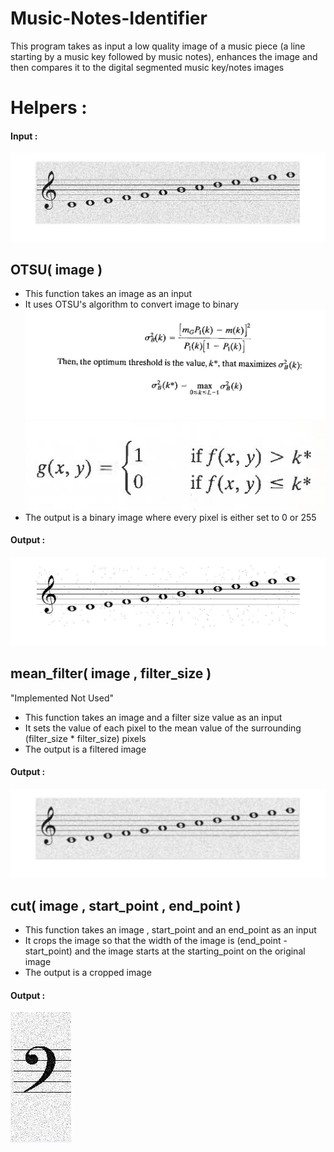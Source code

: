 <h1>Music-Notes-Identifier</h1>
This program takes as input a low quality image of a music piece (a line starting by a music key followed by music notes), enhances the image and then compares it to the digital segmented music key/notes images

<h1>Helpers : </h1>
   
   <h4>Input :</h4>
   <img src='Images/original.jpg'/>
   
   <h2> OTSU( image )</h2>
   <ul>
     <li>This function takes an image as an input</li>
     <li>It uses OTSU's algorithm to convert image to binary</li>
     <img src='Images/algorithm2.jpg'>
     <img src='Images/algorithm.JPG'>
     <li>The output is a binary image where every pixel is either set to 0 or 255 </li>
   </ul>
   <h4>Output :</h4>
   <img src='Images/OTSU.jpg'/>



   <h2> mean_filter( image , filter_size )</h2>
   <p>"Implemented Not Used"</p>
   <ul>
     <li>This function takes an image and a filter size value as an input</li>
     <li>It sets the value of each pixel to the mean value of the surrounding (filter_size * filter_size) pixels</li>
     <li>The output is a filtered image</li>
   </ul>
   <h4>Output :</h4>
   <img src='Images/mean_filter.jpg'/>
   
   
   <h2> cut( image , start_point , end_point )</h2>
   <ul>
     <li>This function takes an image , start_point and an end_point as an input</li>
     <li>It crops the image so that the width of the image is (end_point - start_point) and the image starts at the starting_point on the original image</li>
     <li>The output is a cropped image</li>
   </ul>
   <h4>Output :</h4>
   <img src='Images/cut.JPG'/>
    

      
      

